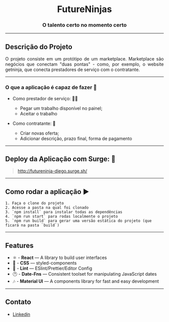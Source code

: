 
<h1 align="center">
FutureNinjas
</h1>
<h3 align="center">O talento certo no momento certo</h3>
<hr />

## Descrição do Projeto
<p align="justify"> O projeto consiste em um protótipo de um marketplace. Marketplace são negócios que conectam "duas pontas" - como, por exemplo, o website getninja, que conecta prestadores de serviço com o contratante. </p>
<hr />

### O que a aplicação é capaz de fazer :checkered_flag:
- Como prestador de serviço: :ok_woman:
    -  Pegar um trabalho disponível no painel;
    -  Aceitar o trabalho 
    
- Como contratante: :cop:
    - Criar novas oferta;
    - Adicionar descrição, prazo final, forma de pagamento 
 <hr />
 
 ## Deploy da Aplicação com Surge: :dash:
 > http://futureninja-diego.surge.sh/
 <hr />
 
 ## Como rodar a aplicação :arrow_forward:
    1. Faça o clone do projeto
    2. Acesse a pasta na qual foi clonado
    3. `npm install` para instalar todas as dependências
    4. `npm run start` para rodas localmente o projeto
    5. `npm run build` para gerar uma versão estática do projeto (que ficará na pasta `build`)
<hr />
 
## Features
-   ⚛  - **React** — A library to build user interfaces
-   💅 - **CSS** — styled-components
-   💖 - **Lint** — ESlint/Prettier/Editor Config
-   🕐 - **Date-Fns** — Consistent toolset for manipulating JavaScript dates
-   🎶 - **Material UI** — A components library for fast and easy development
<hr />

## Contato
- [Linkedin](https://www.linkedin.com/in/diego-molinari/)

